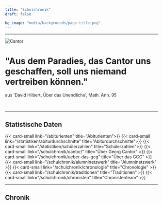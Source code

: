 ```yaml
---
title: "Schulchronik"
draft: false

bg_image: "media/backgrounds/page-title.png"
---
```

---
![Cantor](/media/schulchronik/cantor1.jpg)

# "Aus dem Paradies, das Cantor uns geschaffen, soll uns niemand vertreiben können."
aus 'David Hilbert, Über das Unendliche', Math. Ann. 95</p><br>

---

## Statistische Daten

<div class="row mb-5">
    {{< card-small link="/abiturienten" title="Abiturienten">}}
    {{< card-small link="/statistiken/abiturdurchschnitte" title="Abiturdurchschnitte">}}
    {{< card-small link="/statistiken/schülerzahlen" title="Schülerzahlen">}}
    {{< card-small link="/schulchronik/cantor/" title="Über Georg Cantor" >}}
    {{< card-small link="/schulchronik/ueber-das-gcg" title="Über das GCG" >}}
    {{< card-small link="/schulchronik/alumninetzwerk" title="Alumninetzwerk" >}}
    {{< card-small link="/schulchronik/chronologie" title="Chronologie" >}}
    {{< card-small link="/schulchronik/traditionen" title="Traditionen" >}}
    {{< card-small link="/schulchronik/chronisten" title="Chronistenteam" >}}
</div>

---


## Chronik

